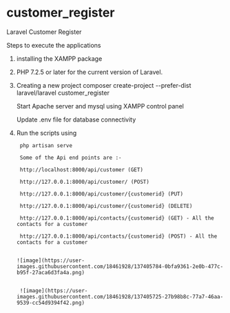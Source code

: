 # customer_register
 Laravel Customer Register

Steps to execute the applications
1. installing the XAMPP package
2. PHP 7.2.5 or later for the current version of Laravel.
3. Creating a new project
    composer create-project --prefer-dist laravel/laravel customer_register
    
    Start Apache server and mysql using XAMPP control panel
    
    Update .env file for database connectivity
    
4. Run the scripts using

        php artisan serve  
        
        Some of the Api end points are :-
        
        http://localhost:8000/api/customer (GET)
        
        http://127.0.0.1:8000/api/customer/ (POST)
        
        http://127.0.0.1:8000/api/customer/{customerid} (PUT)
        
        http://127.0.0.1:8000/api/customer/{customerid} (DELETE)
        
        http://127.0.0.1:8000/api/contacts/{customerid} (GET) - All the contacts for a customer
        
        http://127.0.0.1:8000/api/contacts/{customerid} (POST) - All the contacts for a customer
        
        
       ![image](https://user-images.githubusercontent.com/18461928/137405784-0bfa9361-2e0b-477c-b95f-27aca6d3fa4a.png)


        ![image](https://user-images.githubusercontent.com/18461928/137405725-27b98b8c-77a7-46aa-9539-cc54d9394f42.png)

        
    
